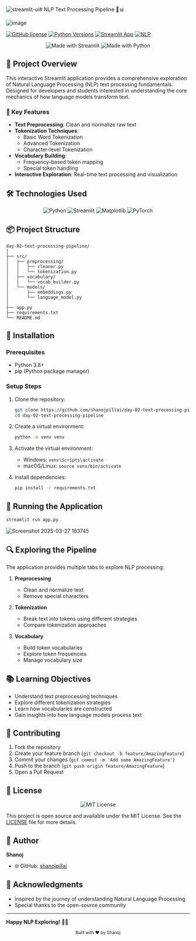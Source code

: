 ![streamlit-ui](https://github.com/user-attachments/assets/39cb944d-790a-4b85-ae83-2a83d747e820)# NLP Text Processing Pipeline 🧠📊

![image](https://github.com/user-attachments/assets/fb28151e-c117-407a-ba0d-771e22fe93fe)


[![GitHub license](https://img.shields.io/badge/license-MIT-blue.svg)](https://github.com/shanojpillai/day-02-text-processing-pipeline/blob/main/LICENSE)
[![Python Versions](https://img.shields.io/badge/python-3.8%20|%203.9%20|%203.10-blue.svg)](https://www.python.org/downloads/)
[![Streamlit App](https://img.shields.io/badge/Streamlit-App-FF4B4B.svg)](https://streamlit.io/)
[![NLP](https://img.shields.io/badge/NLP-Text%20Processing-green.svg)]()

<div align="center">
    <img src="https://img.shields.io/badge/Made%20with-Streamlit-FF4B4B?style=for-the-badge&logo=Streamlit" alt="Made with Streamlit"/>
    <img src="https://img.shields.io/badge/Made%20with-Python-3776AB?style=for-the-badge&logo=python" alt="Made with Python"/>
</div>

## 📘 Project Overview

This interactive Streamlit application provides a comprehensive exploration of Natural Language Processing (NLP) text processing fundamentals. Designed for developers and students interested in understanding the core mechanics of how language models transform text.

### 🌟 Key Features

- **Text Preprocessing**: Clean and normalize raw text
- **Tokenization Techniques**: 
  - Basic Word Tokenization
  - Advanced Tokenization
  - Character-level Tokenization
- **Vocabulary Building**: 
  - Frequency-based token mapping
  - Special token handling
- **Interactive Exploration**: Real-time text processing and visualization

## 🛠 Technologies Used

<div align="center">
    <img src="https://img.shields.io/badge/Python-3776AB?style=for-the-badge&logo=python&logoColor=white" alt="Python"/>
    <img src="https://img.shields.io/badge/Streamlit-FF4B4B?style=for-the-badge&logo=Streamlit&logoColor=white" alt="Streamlit"/>
    <img src="https://img.shields.io/badge/Matplotlib-11557c?style=for-the-badge&logo=python&logoColor=white" alt="Matplotlib"/>
    <img src="https://img.shields.io/badge/PyTorch-EE4C2C?style=for-the-badge&logo=PyTorch&logoColor=white" alt="PyTorch"/>
</div>

## 📦 Project Structure

```
day-02-text-processing-pipeline/
│
├── src/
│   ├── preprocessing/
│   │   ├── cleaner.py
│   │   └── tokenization.py
│   ├── vocabulary/
│   │   └── vocab_builder.py
│   └── models/
│       ├── embeddings.py
│       └── language_model.py
│
├── app.py
├── requirements.txt
└── README.md
```

## 🔧 Installation

### Prerequisites
- Python 3.8+
- pip (Python package manager)

### Setup Steps

1. Clone the repository:
   ```bash
   git clone https://github.com/shanojpillai/day-02-text-processing-pipeline.git
   cd day-02-text-processing-pipeline
   ```

2. Create a virtual environment:
   ```bash
   python -m venv venv
   ```

3. Activate the virtual environment:
   - Windows: `venv\Scripts\activate`
   - macOS/Linux: `source venv/bin/activate`

4. Install dependencies:
   ```bash
   pip install -r requirements.txt
   ```

## 🚀 Running the Application

```bash
streamlit run app.py
```
![Screenshot 2025-03-27 183745](https://github.com/user-attachments/assets/75bc449b-49a4-4bd8-a534-6c305db273a8)

## 🔍 Exploring the Pipeline

The application provides multiple tabs to explore NLP processing:

1. **Preprocessing**
   - Clean and normalize text
   - Remove special characters

2. **Tokenization**
   - Break text into tokens using different strategies
   - Compare tokenization approaches

3. **Vocabulary**
   - Build token vocabularies
   - Explore token frequencies
   - Manage vocabulary size

## 📚 Learning Objectives

- Understand text preprocessing techniques
- Explore different tokenization strategies
- Learn how vocabularies are constructed
- Gain insights into how language models process text

## 🤝 Contributing

1. Fork the repository
2. Create your feature branch (`git checkout -b feature/AmazingFeature`)
3. Commit your changes (`git commit -m 'Add some AmazingFeature'`)
4. Push to the branch (`git push origin feature/AmazingFeature`)
5. Open a Pull Request

## 📄 License

<div align="center">
    <img src="https://img.shields.io/badge/License-MIT-yellow.svg?style=for-the-badge" alt="MIT License"/>
</div>

This project is open source and available under the MIT License. See the [LICENSE](LICENSE) file for more details.

## 👤 Author

**Shanoj**
- 🌐 GitHub: [shanojpillai](https://github.com/shanojpillai)

## 🙏 Acknowledgments

- Inspired by the journey of understanding Natural Language Processing
- Special thanks to the open-source community

---

**Happy NLP Exploring!** 🎉🧠

<div align="center">
    <sub>Built with ❤️ by Shanoj</sub>
</div>
